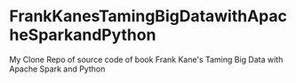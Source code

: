 # FrankKanesTamingBigDatawithApacheSparkandPython
My Clone Repo of source code of book Frank Kane's Taming Big Data with Apache Spark and Python
